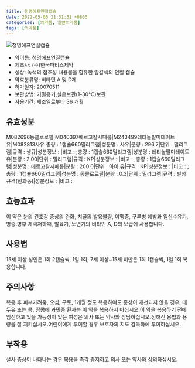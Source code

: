 ```yaml
---
title: 청명에프연질캡슐
date: 2022-05-06 21:31:31 +0800
categories: [의약품, 일반의약품]
tags: [의약품]
---
```

![청명에프연질캡슐](https://nedrug.mfds.go.kr/pbp/cmn/itemImageDownload/147427858033600158)

- 약이름: 청명에프연질캡슐
- 제조사: (주)한국파비스제약
- 성상: 녹색의 점조성 내용물을 함유한 암갈색의 연질 캡슐
- 약효분류명: 비타민 A 및 D제
- 허가일자: 20070511
- 보관방법: 기밀용기,실온보관(1-30℃)보관
- 사용기간: 제조일로부터 36 개월
## 유효성분
M082696동클로로필|M040397에르고칼시페롤|M243499레티놀팔미테이트유|M082813사유
총량 : 1캡슐660밀리그램|성분명 : 사유|분량 : 296.7|단위 : 밀리그램|규격 : 생규|성분정보 : |비고 : ;총량 : 1캡슐660밀리그램|성분명 : 레티놀팔미테이트유|분량 : 2.00|단위 : 밀리그램|규격 : KP|성분정보 : |비고 : ;총량 : 1캡슐660밀리그램|성분명 : 에르고칼시페롤|분량 : 200.0|단위 : 아이.유|규격 : KP|성분정보 : |비고 : ;총량 : 1캡슐660밀리그램|성분명 : 동클로로필|분량 : 0.3|단위 : 밀리그램|규격 : 별첨규격(전과동)|성분정보 : |비고 :
## 효능효과
이 약은 눈의 건조감 증상의 완화, 치골의 발육불량, 야맹증, 구루병 예방과 임신수유기, 병중.병후 체력저하때, 발육기, 노년기의 비타민 A, D의 보급에 사용합니다.
## 사용법
15세 이상 성인은 1회 2캡슐씩, 1일 1회, 7세 이상~15세 미만은 1회 1캡슐씩, 1일 1회 복용합니다.
## 주의사항
복용 후 피부가려움, 오심, 구토, 1개월 정도 복용하여도 증상이 개선되지 않을 경우, 대두유 또는 콩, 땅콩에 과민증 환자는 이 약을 복용하지 마십시오.이 약을 복용하기 전에 임신하고 있을 가능성이 있는 여성은 의사 또는 약사와 상담하십시오.정해진 용법과 용량을 잘 지키십시오.어린이에게 투여할 경우 보호자의 지도 감독하에 투여하십시오.
## 부작용
설사 증상이 나타나는 경우 복용을 즉각 중지하고 의사 또는 약사와 상의하십시오.
